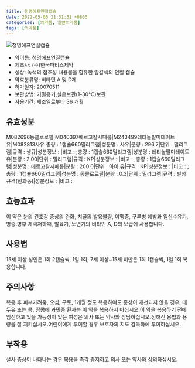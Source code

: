 ```yaml
---
title: 청명에프연질캡슐
date: 2022-05-06 21:31:31 +0800
categories: [의약품, 일반의약품]
tags: [의약품]
---
```

![청명에프연질캡슐](https://nedrug.mfds.go.kr/pbp/cmn/itemImageDownload/147427858033600158)

- 약이름: 청명에프연질캡슐
- 제조사: (주)한국파비스제약
- 성상: 녹색의 점조성 내용물을 함유한 암갈색의 연질 캡슐
- 약효분류명: 비타민 A 및 D제
- 허가일자: 20070511
- 보관방법: 기밀용기,실온보관(1-30℃)보관
- 사용기간: 제조일로부터 36 개월
## 유효성분
M082696동클로로필|M040397에르고칼시페롤|M243499레티놀팔미테이트유|M082813사유
총량 : 1캡슐660밀리그램|성분명 : 사유|분량 : 296.7|단위 : 밀리그램|규격 : 생규|성분정보 : |비고 : ;총량 : 1캡슐660밀리그램|성분명 : 레티놀팔미테이트유|분량 : 2.00|단위 : 밀리그램|규격 : KP|성분정보 : |비고 : ;총량 : 1캡슐660밀리그램|성분명 : 에르고칼시페롤|분량 : 200.0|단위 : 아이.유|규격 : KP|성분정보 : |비고 : ;총량 : 1캡슐660밀리그램|성분명 : 동클로로필|분량 : 0.3|단위 : 밀리그램|규격 : 별첨규격(전과동)|성분정보 : |비고 :
## 효능효과
이 약은 눈의 건조감 증상의 완화, 치골의 발육불량, 야맹증, 구루병 예방과 임신수유기, 병중.병후 체력저하때, 발육기, 노년기의 비타민 A, D의 보급에 사용합니다.
## 사용법
15세 이상 성인은 1회 2캡슐씩, 1일 1회, 7세 이상~15세 미만은 1회 1캡슐씩, 1일 1회 복용합니다.
## 주의사항
복용 후 피부가려움, 오심, 구토, 1개월 정도 복용하여도 증상이 개선되지 않을 경우, 대두유 또는 콩, 땅콩에 과민증 환자는 이 약을 복용하지 마십시오.이 약을 복용하기 전에 임신하고 있을 가능성이 있는 여성은 의사 또는 약사와 상담하십시오.정해진 용법과 용량을 잘 지키십시오.어린이에게 투여할 경우 보호자의 지도 감독하에 투여하십시오.
## 부작용
설사 증상이 나타나는 경우 복용을 즉각 중지하고 의사 또는 약사와 상의하십시오.
